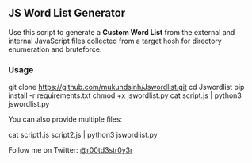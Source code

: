 ## JS Word List Generator

Use this script to generate a **Custom Word List** from the external and internal JavaScript files collected from a target hosh for directory enumeration and bruteforce.

### Usage

git clone https://github.com/mukundsinh/Jswordlist.git
cd Jswordlist
pip install -r requirements.txt
chmod +x jswordlist.py
cat script.js | python3 jswordlist.py

You can also provide multiple files:

cat script1.js script2.js | python3 jswordlist.py

Follow me on Twitter: [@r00td3str0y3r](https://twitter.com/r00td3str0y3r)
